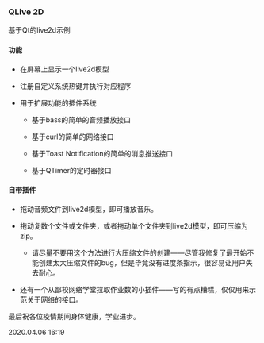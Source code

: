 ### QLive 2D

基于Qt的live2d示例

#### 功能

- 在屏幕上显示一个live2d模型

- 注册自定义系统热键并执行对应程序

- 用于扩展功能的插件系统

  - 基于bass的简单的音频播放接口

  - 基于curl的简单的网络接口

  - 基于Toast Notification的简单的消息推送接口

  - 基于QTimer的定时器接口

    

#### 自带插件

- 拖动音频文件到live2d模型，即可播放音乐。
- 拖动复数个文件或文件夹，或者拖动单个文件夹到live2d模型，即可压缩为zip。
  - 请尽量不要用这个方法进行大压缩文件的创建——尽管我修复了最开始不能创建太大压缩文件的bug，但是毕竟没有进度条指示，很容易让用户失去耐心。

- 还有一个从鄙校网络学堂拉取作业数的小插件——写的有点糟糕，仅仅用来示范关于网络的接口。



最后祝各位疫情期间身体健康，学业进步。

2020.04.06 16:19